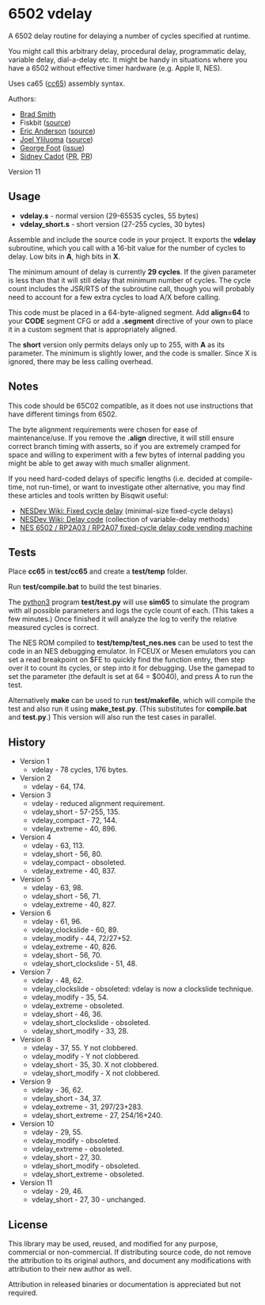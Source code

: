 # 6502 vdelay

A 6502 delay routine for delaying a number of cycles specified at runtime.

You might call this arbitrary delay, procedural delay, programmatic delay, variable delay, dial-a-delay etc.
 It might be handy in situations where you have a 6502 without effective timer hardware (e.g. Apple II, NES).

Uses ca65 ([cc65](https://cc65.github.io/)) assembly syntax.

Authors:
* [Brad Smith](http://rainwarrior.ca)
* Fiskbit ([source](https://forums.nesdev.com/viewtopic.php?p=257651#p257651))
* [Eric Anderson](https://github.com/ejona86) ([source](http://forums.nesdev.com/viewtopic.php?p=258154#p258154))
* [Joel Yliluoma](https://bisqwit.iki.fi/) ([source](https://wiki.nesdev.com/w/index.php/Delay_code))
* [George Foot](https://github.com/gfoot) ([issue](https://github.com/bbbradsmith/6502vdelay/issues/6))
* [Sidney Cadot](https://github.com/sidneycadot) ([PR](https://github.com/bbbradsmith/6502vdelay/pull/4), [PR](https://github.com/bbbradsmith/6502vdelay/pull/5))

Version 11

## Usage

* **vdelay.s** - normal version (29-65535 cycles, 55 bytes)
* **vdelay_short.s** - short version (27-255 cycles, 30 bytes)

Assemble and include the source code in your project. It exports the **vdelay**
 subroutine, which you call with a 16-bit value for the number of cycles to delay.
 Low bits in **A**, high bits in **X**.

The minimum amount of delay is currently **29 cycles**.
 If the given parameter is less than that it will still delay that minimum number of cycles.
 The cycle count includes the JSR/RTS of the subroutine call,
 though you will probably need to account for a few extra cycles to load A/X before calling.

This code must be placed in a 64-byte-aligned segment. Add **align=64** to your **CODE** segment CFG
 or add a **.segment** directive of your own to place it in a custom segment that is appropriately aligned.

The **short** version only permits delays only up to 255, with **A** as its parameter.
 The minimum is slightly lower, and the code is smaller.
 Since X is ignored, there may be less calling overhead.

## Notes

This code should be 65C02 compatible, as it does not use instructions that have different timings from 6502.

The byte alignment requirements were chosen for ease of maintenance/use.
 If you remove the **.align** directive, it will still ensure correct branch timing with asserts,
 so if you are extremely cramped for space and willing to experiment with a few bytes of internal padding
 you might be able to get away with much smaller alignment.

If you need hard-coded delays of specific lengths (i.e. decided at compile-time, not run-time),
 or want to investigate other alternative, you may find these articles and tools written by Bisqwit useful:

* [NESDev Wiki: Fixed cycle delay](https://wiki.nesdev.com/w/index.php/Fixed_cycle_delay) (minimal-size fixed-cycle delays)
* [NESDev Wiki: Delay code](https://wiki.nesdev.com/w/index.php/Delay_code) (collection of variable-delay methods)
* [NES 6502 / RP2A03 / RP2A07 fixed-cycle delay code vending machine](https://bisqwit.iki.fi/utils/nesdelay.php)

## Tests

Place **cc65** in **test/cc65** and create a **test/temp** folder.

Run **test/compile.bat** to build the test binaries.

The [python3](https://www.python.org/) program **test/test.py** will use **sim65** to simulate the program
 with all possible parameters and logs the cycle count of each.
 (This takes a few minutes.)
 Once finished it will analyze the log to verify the relative measured cycles is correct.

The NES ROM compiled to **test/temp/test_nes.nes** can be used to test the code in an NES debugging emulator.
 In FCEUX or Mesen emulators you can set a read breakpoint on $FE to quickly find the function entry,
 then step over it to count its cycles, or step into it for debugging.
 Use the gamepad to set the parameter (the default is set at 64 = $0040),
 and press A to run the test.

Alternatively **make** can be used to run **test/makefile**, which will compile the test and also run
it using **make_test.py**. (This substitutes for **compile.bat** and **test.py**.)
This version will also run the test cases in parallel.

## History

* Version 1
  * vdelay - 78 cycles, 176 bytes.
* Version 2
  * vdelay - 64, 174.
* Version 3
  * vdelay - reduced alignment requirement.
  * vdelay_short - 57-255, 135.
  * vdelay_compact - 72, 144.
  * vdelay_extreme - 40, 896.
* Version 4
  * vdelay - 63, 113.
  * vdelay_short - 56, 80.
  * vdelay_compact - obsoleted.
  * vdelay_extreme - 40, 837.
* Version 5
  * vdelay - 63, 98.
  * vdelay_short - 56, 71.
  * vdelay_extreme - 40, 827.
* Version 6
  * vdelay - 61, 96.
  * vdelay_clockslide - 60, 89.
  * vdelay_modify - 44, 72/27+52.
  * vdelay_extreme - 40, 826.
  * vdelay_short - 56, 70.
  * vdelay_short_clockslide - 51, 48.
* Version 7
  * vdelay - 48, 62.
  * vdelay_clockslide - obsoleted: vdelay is now a clockslide technique.
  * vdelay_modify - 35, 54.
  * vdelay_extreme - obsoleted.
  * vdelay_short - 46, 36.
  * vdelay_short_clockslide - obsoleted.
  * vdelay_short_modify - 33, 28.
* Version 8
  * vdelay - 37, 55. Y not clobbered.
  * vdelay_modify - Y not clobbered.
  * vdelay_short - 35, 30. X not clobbered.
  * vdelay_short_modify - X not clobbered.
* Version 9
  * vdelay - 36, 62.
  * vdelay_short - 34, 37.
  * vdelay_extreme - 31, 297/23+283.
  * vdelay_short_extreme - 27, 254/16+240.
* Version 10
  * vdelay - 29, 55.
  * vdelay_modify - obsoleted.
  * vdelay_extreme - obsoleted.
  * vdelay_short - 27, 30.
  * vdelay_short_modify - obsoleted.
  * vdelay_short_extreme - obsoleted.
* Version 11
  * vdelay - 29, 46.
  * vdelay_short - 27, 30 - unchanged.

## License

This library may be used, reused, and modified for any purpose, commercial or non-commercial.
 If distributing source code, do not remove the attribution to its original authors,
 and document any modifications with attribution to their new author as well.

Attribution in released binaries or documentation is appreciated but not required.
